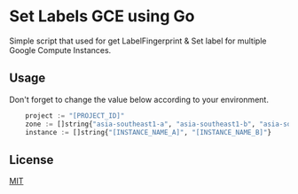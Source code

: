 # Set Labels GCE using Go

Simple script that used for get LabelFingerprint & Set label for multiple Google Compute Instances.

## Usage

Don't forget to change the value below according to your environment.
```python
	project := "[PROJECT_ID]"
	zone := []string{"asia-southeast1-a", "asia-southeast1-b", "asia-southeast1-c"} 
	instance := []string{"[INSTANCE_NAME_A]", "[INSTANCE_NAME_B]"}
```

## License
[MIT](https://choosealicense.com/licenses/mit/)